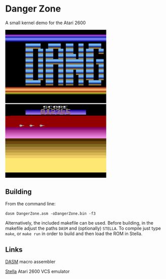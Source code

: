# Danger Zone

A small kernel demo for the Atari 2600

<img src="Images/DangerZone_Title.png" alt="Title" width="320"/> <img src="Images/DangerZone_Game.png" alt="Game" width="320"/>

## Building

From the command line:

    dasm DangerZone.asm -oDangerZone.bin -f3

Alternatively, the included makefile can be used. Before building, in the makefile adjust the paths `DASM` and (optionally) `STELLA`. To compile just type `make`, or `make run` in order to build and then load the ROM in Stella.

## Links

[DASM](https://sourceforge.net/projects/dasm-dillon) macro assembler

[Stella](https://stella-emu.github.io) Atari 2600 VCS emulator
